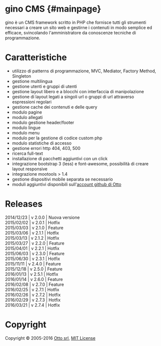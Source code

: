 # gino CMS {#mainpage}

gino è un CMS framework scritto in PHP che fornisce tutti gli strumenti necessari a creare un sito web e gestirne i contenuti in modo semplice ed efficace, svincolando l'amministratore da conoscenze tecniche di programmazione.

# Caratteristiche
- utilizzo di patterns di programmazione, MVC, Mediator, Factory Method, Singleton
- gestione multilingua
- gestione utenti e gruppi di utenti
- gestione layout libero e a blocchi con interfaccia di manipolazione
- gestione di layout legati a singoli url o gruppi di url attraverso espressioni regolari
- gestione cache dei contenuti e delle query
- modulo pagine
- modulo allegati
- modulo gestione header/footer
- modulo lingue
- modulo menu
- modulo per la gestione di codice custom php
- modulo statistiche di accesso
- gestione errori http 404, 403, 500
- ricerca full-text
- installazione di pacchetti aggiuntivi con un click
- integrazione bootstrap 3 (less) e font-awesome, possibilità di creare layout responsive
- integrazione mootools > 1.4
- gestione dispositivi mobile separata se necessario
- moduli aggiuntivi disponibili sull'[account github di Otto](http://github.com/otto-torino)

# Releases
2014/12/23 | v 2.0.0 | Nuova versione   
2015/02/02 | v 2.0.1 | Hotfix   
2015/03/03 | v 2.1.0 | Feature   
2015/03/06 | v 2.1.1 | Hotfix   
2015/03/13 | v 2.1.2 | Hotfix   
2015/03/27 | v 2.2.0 | Feature   
2015/04/01 | v 2.2.1 | Hotfix   
2015/06/03 | v 2.3.0 | Feature   
2015/06/30 | v 2.3.1 | Hotfix   
2015/11/11 | v 2.4.0 | Feature  
2015/12/18 | v 2.5.0 | Feature  
2016/01/13 | v 2.5.1 | Hotfix  
2016/01/14 | v 2.6.0 | Feature  
2016/02/08 | v 2.7.0 | Feature  
2016/02/25 | v 2.7.1 | Hotfix  
2016/02/26 | v 2.7.2 | Hotfix  
2016/02/29 | v 2.7.3 | Hotfix  
2016/03/21 | v 2.7.4 | Hotfix  

# Copyright
Copyright © 2005-2016 [Otto srl](http://www.otto.to.it), [MIT License](http://opensource.org/licenses/MIT)
